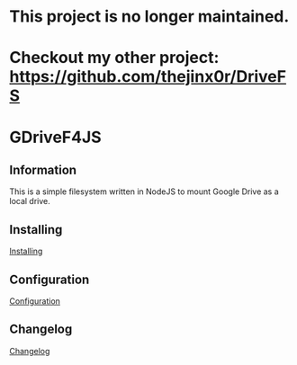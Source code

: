 # This project is no longer maintained.
# Checkout my other project: https://github.com/thejinx0r/DriveFS

# GDriveF4JS

## Information
This is a simple filesystem written in NodeJS to mount Google Drive as a local drive.

## Installing
[Installing](https://github.com/thejinx0r/node-gdrive-fuse/wiki/Installation)

## Configuration
[Configuration](https://github.com/thejinx0r/node-gdrive-fuse/wiki/Configuration)

## Changelog
[Changelog](https://github.com/thejinx0r/node-gdrive-fuse/blob/master/changelog.md)
